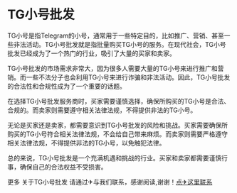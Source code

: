 # TG小号批发

TG小号是指Telegram的小号，通常用于一些特定目的，比如推广、营销、甚至一些非法活动。TG小号批发就是指批量购买TG小号的服务。在现代社会，TG小号批发已经成为了一个热门的行业，吸引了大量的买家和卖家。

TG小号批发的市场需求非常大，因为很多人需要大量的TG小号来进行推广和营销。而一些不法分子也会利用TG小号来进行诈骗和非法活动。因此，TG小号批发的合法性和合规性成为了一个重要的话题。

在选择TG小号批发服务商时，买家需要谨慎选择，确保所购买的TG小号是合法、合规的。而卖家则需要遵守相关法律法规，不得提供非法的TG小号。

无论是买家还是卖家，都需要意识到TG小号批发的风险和挑战。买家需要确保所购买的TG小号符合相关法律法规，不会给自己带来麻烦。而卖家则需要严格遵守相关法律法规，不得提供非法的TG小号，以免触犯法律。

总的来说，TG小号批发是一个充满机遇和挑战的行业。买家和卖家都需要谨慎行事，确保自己的合法权益不受损害。

更多 关于TG小号批发 请通过✈与我们联系，感谢阅读,谢谢！[点✈这里联系](https://www.k02.cc)
